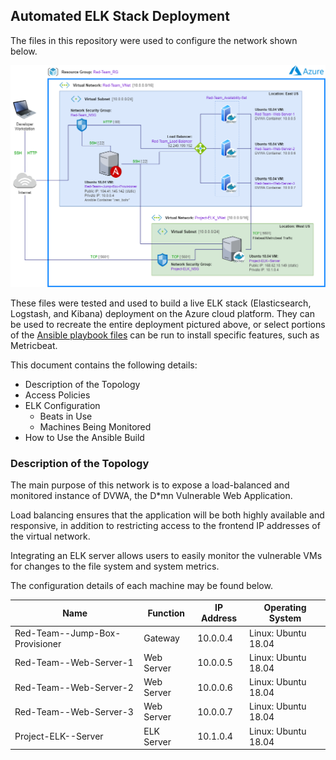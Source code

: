 ## Automated ELK Stack Deployment

The files in this repository were used to configure the network shown below.

![Azure Cloud Infrastructure Diagram](Diagrams/Wagner,_Michael_-_Azure_Cloud_Infrastructure_Diagram.png)

These files were tested and used to build a live ELK stack (Elasticsearch, Logstash, and Kibana) deployment on
the Azure cloud platform. They can be used to recreate the entire deployment pictured above, or select portions of
the [Ansible playbook files](./Ansible/) can be run to install specific features, such as Metricbeat.

This document contains the following details:

- Description of the Topology
- Access Policies
- ELK Configuration
  - Beats in Use
  - Machines Being Monitored
- How to Use the Ansible Build

### Description of the Topology

The main purpose of this network is to expose a load-balanced and monitored instance of DVWA, the
D\*mn Vulnerable Web Application.

Load balancing ensures that the application will be both highly available and responsive,
in addition to restricting access to the frontend IP addresses of the virtual network.

Integrating an ELK server allows users to easily monitor the vulnerable VMs for changes to the file system and system metrics.

The configuration details of each machine may be found below.

| Name                           | Function   | IP Address | Operating System    |
|--------------------------------|------------|------------|---------------------|
| Red-Team--Jump-Box-Provisioner | Gateway    | 10.0.0.4   | Linux: Ubuntu 18.04 |
| Red-Team--Web-Server-1         | Web Server | 10.0.0.5   | Linux: Ubuntu 18.04 |
| Red-Team--Web-Server-2         | Web Server | 10.0.0.6   | Linux: Ubuntu 18.04 |
| Red-Team--Web-Server-3         | Web Server | 10.0.0.7   | Linux: Ubuntu 18.04 |
| Project-ELK--Server            | ELK Server | 10.1.0.4   | Linux: Ubuntu 18.04 |

